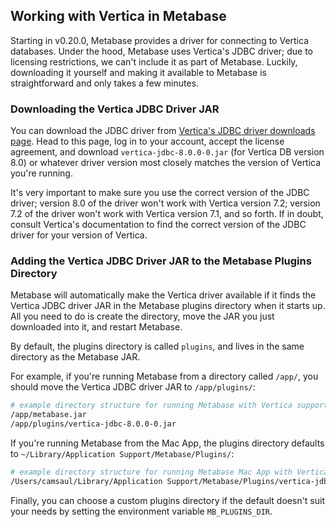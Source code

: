 ## Working with Vertica in Metabase

Starting in v0.20.0, Metabase provides a driver for connecting to Vertica databases. Under the hood, Metabase uses Vertica's JDBC driver;
due to licensing restrictions, we can't include it as part of Metabase. Luckily, downloading it yourself and making it available to Metabase
is straightforward and only takes a few minutes.

### Downloading the Vertica JDBC Driver JAR

You can download the JDBC driver from [Vertica's JDBC driver downloads page](https://my.vertica.com/download/vertica/client-drivers/).
Head to this page, log in to your account, accept the license agreement, and download `vertica-jdbc-8.0.0-0.jar` (for Vertica DB version 8.0)
or whatever driver version most closely matches the version of Vertica you're running.

It's very important to make sure you use the correct version of the JDBC driver; version
8.0 of the driver won't work with Vertica version 7.2; version 7.2 of the driver won't work with Vertica version 7.1, and so forth. If in doubt,
consult Vertica's documentation to find the correct version of the JDBC driver for your version of Vertica.

### Adding the Vertica JDBC Driver JAR to the Metabase Plugins Directory

Metabase will automatically make the Vertica driver available if it finds the Vertica JDBC driver JAR in the Metabase plugins directory when it starts up.
All you need to do is create the directory, move the JAR you just downloaded into it, and restart Metabase.

By default, the plugins directory is called `plugins`, and lives in the same directory as the Metabase JAR.

For example, if you're running Metabase from a directory called `/app/`, you should move the Vertica JDBC driver JAR to `/app/plugins/`:

```bash
# example directory structure for running Metabase with Vertica support
/app/metabase.jar
/app/plugins/vertica-jdbc-8.0.0-0.jar
```

If you're running Metabase from the Mac App, the plugins directory defaults to `~/Library/Application Support/Metabase/Plugins/`:

```bash
# example directory structure for running Metabase Mac App with Vertica support
/Users/camsaul/Library/Application Support/Metabase/Plugins/vertica-jdbc-8.0.0-0.jar
```

Finally, you can choose a custom plugins directory if the default doesn't suit your needs by setting the environment variable `MB_PLUGINS_DIR`.

